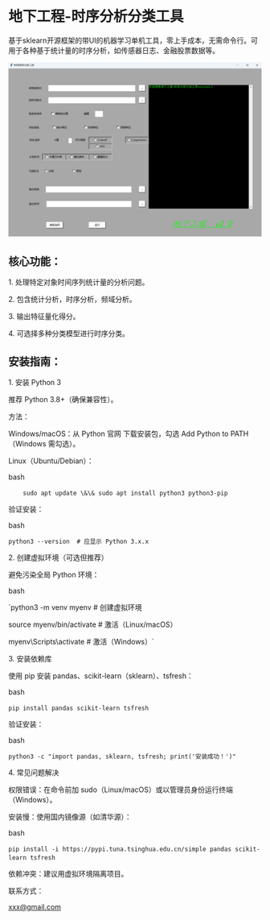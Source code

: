 

# 地下工程-时序分析分类工具

基于sklearn开源框架的带UI的机器学习单机工具，零上手成本，无需命令行。可用于各种基于统计量的时序分析，如传感器日志、金融股票数据等。

![示例图片](underground_ui.png)

## 核心功能：

1\. 处理特定对象时间序列统计量的分析问题。

2\. 包含统计分析，时序分析，频域分析。

3\. 输出特征量化得分。

4\. 可选择多种分类模型进行时序分类。



## 安装指南：

1\. 安装 Python 3

推荐 Python 3.8+（确保兼容性）。

方法：

Windows/macOS：从 Python 官网 下载安装包，勾选 Add Python to PATH（Windows 需勾选）。

Linux（Ubuntu/Debian）：

bash

`    sudo apt update \&\& sudo apt install python3 python3-pip`

验证安装：

bash

`python3 --version  # 应显示 Python 3.x.x`

2\. 创建虚拟环境（可选但推荐）

避免污染全局 Python 环境：



bash

`python3 -m venv myenv      # 创建虚拟环境

source myenv/bin/activate  # 激活（Linux/macOS）

myenv\\Scripts\\activate     # 激活（Windows）`

3\. 安装依赖库

使用 pip 安装 pandas、scikit-learn（sklearn）、tsfresh：



bash

`pip install pandas scikit-learn tsfresh`

验证安装：

bash

`python3 -c "import pandas, sklearn, tsfresh; print('安装成功！')"`

4\. 常见问题解决

权限错误：在命令前加 sudo（Linux/macOS）或以管理员身份运行终端（Windows）。

安装慢：使用国内镜像源（如清华源）：

bash

`pip install -i https://pypi.tuna.tsinghua.edu.cn/simple pandas scikit-learn tsfresh`

依赖冲突：建议用虚拟环境隔离项目。



联系方式：

xxx@gmail.com

